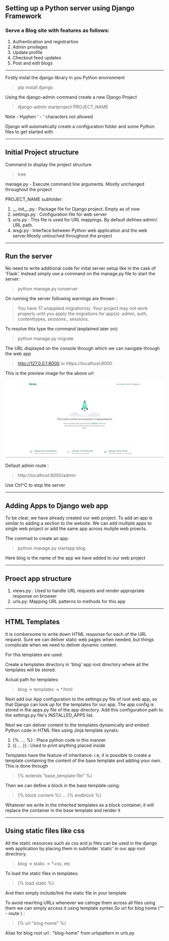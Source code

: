 ## Setting up a Python server using Django Framework
### Serve a Blog site with features as follows:

1. Authentication and registrartion
2. Admin privileges
3. Update profile
4. Checkout feed updates
5. Post and edit blogs

____

Firstly instal the django library in you Python environment
> pip install django

Using the django-admin command create a new Django Project
> django-admin startproject PROJECT_NAME

Note - Hyphen ' - ' characters not allowed

Django will automatically create a configuration folder and some Python files to get started with

____

## Initial Project structure

Command to display the project structure
> tree

manage.py - Execute command line arguments. Mostly unchanged throughout the project

PROJECT_NAME subfolder:

1. __ init__.py : Package file for Django project. Empty as of now
2. settings.py : Configuration file for web server
3. urls.py : This file is used for URL mappings. By default defines admin/ URL path.
4. wsgi.py : Interface between Python web application and the web server.Mostly untouched throughout the project

---

## Run the server

No need to write additional code for inital server setup like in the cask of 'Flask'. Instead simply use a command on the manage.py file to start the server:
> python manage.py runserver

On running the server following warnings are thrown :
> You have 17 unapplied migration(s). Your project may not work properly until you apply the migrations for app(s): admin, auth, contenttypes, sessions., sessions.

To resolve this type the command (explained later on): 
> python manage.py migrate

The URL displayed on the console through which we can navigate through the web app
>  http://127.0.0.1:8000 or https://localhost:8000

This is the preview image for the above url

![](https://raw.githubusercontent.com/fardeen9983/images/master/django-initial.png)

Default admin route :
> http://localhost:8000/admin

Use Ctrl^C to stop the server

---

## Adding Apps to Django web app
To be clear, we have already created our web project. To add an app is similar to adding a section to the website. We can add multiple apps to single web project or add the same app across muliple web proects.

The commad to create an app:
> python manage.py startapp blog

Here blog is the name of the app we have added to our web project

___
## Proect app structure
1. views.py : Used to handle URL requests and render appropriate response on browser
2. urls.py: Mapping URL patterns to methods for this app
---
## HTML Templates
It is combersome to write down HTML response for each of the URL request. Sure we can deliver static web pages when needed, but things complicate when we need to deliver dynamic content.

For this templates are used.

Create a templates directory in 'blog' app root directory where all the templates will be stored. 

Actual path for templates:
> blog -> templates -> *.html

Next add our App configuration to the settings.py file of root web app, so that Django can look up for the templates for our app. The app config is stored in the apps.py file of the app directory. Add this configuration path to the settings.py file's INSTALLED_APPS list.

Next we can deliver content to the templates dynamically and embed Python code in HTML files using Jinja template synatx.
1. {% .... %} : Place python code in this manner
2. {{ ... }} : Used to print anything placed inside

Templates have the feature of inheritance. i.e, it is possible to create a template containing the content of the base template and adding your own. This is done through
> {% extends "base_template file" %}

Then we can define a block in the base template using:
> {% block content %} ... {% endblock %}

Whatever we write in the inherited templates as a block container, it will replace the container in the base template and render it

___
## Using static files like css
All the static resources such as css and js files can be used in the django web application by placing them in subfolder 'static' in our app root directrory.
> blog -> static -> *.css, etc 

To load the static files in templates:
> {% load static %}

And then simply include/link the static file in your template

To avoid rewriting URLs whenever we cahnge them across all files using them we can simply access it using template syntax.So url for blog home ("" - route ) : 
> {% url "blog-home" %} 

 Alias for blog root url : "blog-home" from urlspattern in urls.py